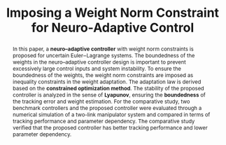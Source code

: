 ---
title: "Imposing a Weight Norm Constraint for Neuro-Adaptive Control"
authors: "**Myeongseok Ryu**, **Jiyun Kim**, **Kyunghwan Choi**&#42;"
pubs: 
  - name: Techrxiv
    doi: "10.36227/techrxiv.173014412.26480551/v1"
    pdf: "/static/pub/2025_imposing.pdf"
    state: "published"
  - name: "IEEE European Control Conference (ECC) 2025"
    doi: 
    pdf: 
    state: "accepted"
pub_date: "2025-06-30" #Date of publication. Change from Biorxiv date to Journal date once accepted
image: "/static/pub/2025_imposing.png"
github: 
  - name: "CONAC/ECC25-weight-constraint"
    url: "KAIST-MIC-Lab/CoNAC/tree/ECC25-weight-constraint"
    description: "Code for the paper"
abstract: "
  In this paper, a **neuro–adaptive controller** with weight norm constraints is proposed for uncertain Euler‒Lagrange systems. 
  The boundedness of the weights in the neuro–adaptive controller design is important to prevent excessively large control inputs and system instability. 
  To ensure the boundedness of the weights, the weight norm constraints are imposed as inequality constraints in the weight adaptation. 
  The adaptation law is derived based on the **constrained optimization method**. 
  The stability of the proposed controller is analyzed in the sense of **Lyapunov**, ensuring the **boundedness** of the tracking error and weight estimation. 
  For the comparative study, two benchmark controllers and the proposed controller were evaluated through a numerical simulation of a two-link manipulator system and compared in terms of tracking performance and parameter dependency. 
  The comparative study verified that the proposed controller has better tracking performance and lower parameter dependency.
"
# links:
#   - name: 
#     url: 
---